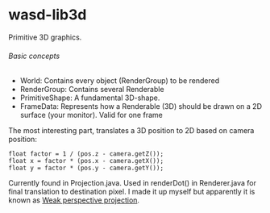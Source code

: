 # wasd-lib3d
Primitive 3D graphics.

###### Basic concepts

* World: Contains every object (RenderGroup) to be rendered
* RenderGroup: Contains several Renderable
* PrimitiveShape: A fundamental 3D-shape.
* FrameData: Represents how a Renderable (3D) should be drawn on a 2D surface (your monitor). Valid for one frame

The most interesting part, translates a 3D position to 2D based on camera position:

    float factor = 1 / (pos.z - camera.getZ());
    float x = factor * (pos.x - camera.getX());
    float y = factor * (pos.y - camera.getY());

Currently found in Projection.java. Used in renderDot() in Renderer.java for final translation to destination pixel. I made it up myself but apparently it is known as [Weak perspective projection](https://en.wikipedia.org/wiki/3D_projection#Weak_perspective_projection).
